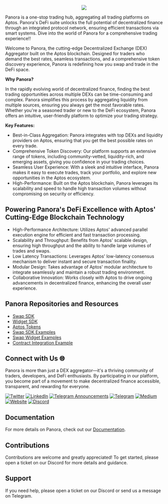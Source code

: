 <p align="center">
    <img src="https://pbs.twimg.com/profile_banners/1677908949507657728/1710250747"/>
</p>

Panora is a one-stop trading hub, aggregating all trading platforms on Aptos. Panora's DeFi suite unlocks the full potential of decentralized finance through an integrated protocol network, ensuring efficient transactions via smart systems. Dive into the world of Panora for a comprehensive trading experience!!

Welcome to Panora, the cutting-edge Decentralized Exchange (DEX) Aggregator built on the Aptos blockchain. Designed for traders who demand the best rates, seamless transactions, and a comprehensive token discovery experience, Panora is redefining how you swap and trade in the DeFi space.

**Why Panora?**

In the rapidly evolving world of decentralized finance, finding the best trading opportunities across multiple DEXs can be time-consuming and complex. Panora simplifies this process by aggregating liquidity from multiple sources, ensuring you always get the most favorable rates. Whether you're a seasoned trader or new to the DeFi ecosystem, Panora offers an intuitive, user-friendly platform to optimize your trading strategy.

**Key Features:**
- Best-in-Class Aggregation: Panora integrates with top DEXs and liquidity providers on Aptos, ensuring that you get the best possible rates on every trade.
- Comprehensive Token Discovery: Our platform supports an extensive range of tokens, including community-vetted, liquidity-rich, and emerging assets, giving you confidence in your trading choices.
- Seamless User Experience: With a sleek and intuitive interface, Panora makes it easy to execute trades, track your portfolio, and explore new opportunities in the Aptos ecosystem.
- High-Performance: Built on the Aptos blockchain, Panora leverages its scalability and speed to handle high transaction volumes without compromising on security or efficiency.

## Powering Panora's DeFi Excellence with Aptos' Cutting-Edge Blockchain Technology
- High-Performance Architecture: Utilizes Aptos' advanced parallel execution engine for efficient and fast transaction processing.
- Scalability and Throughput: Benefits from Aptos' scalable design, ensuring high throughput and the ability to handle large volumes of trades and swaps.
- Low Latency Transactions: Leverages Aptos' low-latency consensus mechanism to deliver instant and secure transaction finality.
- Modular Design: Takes advantage of Aptos' modular architecture to integrate seamlessly and maintain a robust trading environment.
- Collaborative Innovation: Works closely with Aptos to drive ongoing advancements in decentralized finance, enhancing the overall user experience.

## Panora Repositories and Resources

- [Swap SDK](https://www.npmjs.com/package/@panoraexchange/swap-sdk)
- [Widget SDK](https://www.npmjs.com/package/@panoraexchange/widget-sdk)
- [Aptos Tokens](https://github.com/orgs/PanoraExchange/repositories)
- [Swap SDK Examples](https://github.com/PanoraExchange/Swap-SDK-Examples)
- [Swap Widget Examples](https://github.com/PanoraExchange/Swap-Widget-Examples)
- [Contract Integration Example](https://github.com/PanoraExchange/Panora-Contract-Integration-Example)

## Connect with Us 🌐
Panora is more than just a DEX aggregator—it's a thriving community of traders, developers, and DeFi enthusiasts. By participating in our platform, you become part of a movement to make decentralized finance accessible, transparent, and rewarding for everyone.

[![Twitter](https://img.shields.io/badge/Twitter-%2300FF00.svg?style=for-the-badge&logo=Twitter&logoColor=000000)](https://x.com/PanoraExchange)
[![LinkedIn](https://img.shields.io/badge/LinkedIn-%230A66C2.svg?style=for-the-badge&logo=LinkedIn&logoColor=white)](https://www.linkedin.com/company/panora-exchange/)
[![Telegram Announcements](https://img.shields.io/badge/Telegram-%2326A5E4.svg?style=for-the-badge&logo=Telegram&logoColor=white)](https://t.me/PanoraExchange_Ann)
[![Telegram](https://img.shields.io/badge/Telegram-%2326A5E4.svg?style=for-the-badge&logo=Telegram&logoColor=white)](https://t.me/PanoraExchange)
[![Medium](https://img.shields.io/badge/Medium-%2312100E.svg?style=for-the-badge&logo=medium&logoColor=white)](https://panoraexchange.medium.com/)
[![Website](https://img.shields.io/badge/Website-%2312100E.svg?style=for-the-badge&logo=google-chrome&logoColor=white)](https://panora.exchange/)
[![Discord](https://img.shields.io/badge/Discord-%237289DA.svg?style=for-the-badge&logo=discord&logoColor=white)](https://discord.com/invite/EXhEqqTcjs)

## Documentation
For more details on Panora, check out our [Documentation](https://docs.panora.exchange/).

## Contributions
Contributions are welcome and greatly appreciated! To get started, please open a ticket on our Discord for more details and guidance.

## Support
If you need help, please open a ticket on our Discord or send us a message on Telegram.
